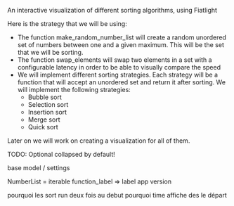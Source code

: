An interactive visualization of different sorting algorithms, using Fiatlight

Here is the strategy that we will be using:

- The function make_random_number_list will create a random unordered set of numbers between
  one and a given maximum. This will be the set that we will be sorting.
- The function swap_elements will swap two elements in a set with a configurable latency in order
  to be able to visually compare the speed
- We will implement different sorting strategies. Each strategy will be a function that will accept an unordered set
  and return it after sorting. We will implement the following strategies:
    - Bubble sort
    - Selection sort
    - Insertion sort
    - Merge sort
    - Quick sort

Later on we will work on creating a visualization for all of them.


TODO:
  Optional collapsed by default!

  base model / settings

  NumberList = iterable
  function_label => label
  app version

  pourquoi les sort run deux fois au debut
  pourquoi time affiche des le départ



